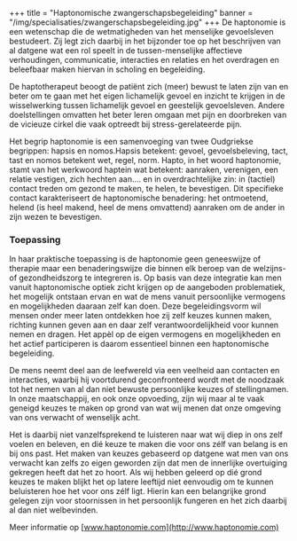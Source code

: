 +++
title = "Haptonomische zwangerschapsbegeleiding"
banner = "/img/specialisaties/zwangerschapsbegeleiding.jpg"
+++
De haptonomie is een wetenschap die de wetmatigheden van het menselijke gevoelsleven bestudeert. Zij legt zich daarbij in het bijzonder toe op het beschrijven van al datgene wat een rol speelt in de tussen-menselijke affectieve verhoudingen, communicatie, interacties en relaties en het overdragen en beleefbaar maken hiervan in scholing en begeleiding.

<!--more-->

De haptotherapeut beoogt de patiënt zich (meer) bewust te laten zijn van en beter om te gaan met het eigen lichamelijk gevoel en inzicht te krijgen in de wisselwerking tussen lichamelijk gevoel en geestelijk gevoelsleven. Andere doelstellingen omvatten het beter leren omgaan met pijn en doorbreken van de vicieuze cirkel die vaak optreedt bij stress-gerelateerde pijn.

Het begrip haptonomie is een samenvoeging van twee Oudgriekse begrippen: hapsis en nomos.Hapsis betekent: gevoel, gevoelsbeleving, tact, tast en nomos betekent wet, regel, norm. Hapto, in het woord haptonomie, stamt van het werkwoord haptein wat betekent: aanraken, verenigen, een relatie vestigen, zich hechten aan…. en in overdrachtelijke zin: in (tactiel) contact treden om gezond te maken, te helen, te bevestigen. Dit specifieke contact karakteriseert de haptonomische benadering: het ontmoetend, helend (is heel makend, heel de mens omvattend) aanraken om de ander in zijn wezen te bevestigen.

### Toepassing

In haar praktische toepassing is de haptonomie geen geneeswijze of therapie maar een benaderingswijze die binnen elk beroep van de welzijns- of gezondheidszorg te integreren is. Op basis van deze integratie kan men vanuit haptonomische optiek zicht krijgen op de aangeboden problematiek, het mogelijk ontstaan ervan en wat de mens vanuit persoonlijke vermogens en mogelijkheden daaraan zelf kan doen. Deze begeleidingsvorm wil mensen onder meer laten ontdekken hoe zij zelf keuzes kunnen maken, richting kunnen geven aan en daar zelf verantwoordelijkheid voor kunnen nemen en dragen. Het appèl op de eigen vermogens en mogelijkheden en het actief participeren is daarom essentieel binnen een haptonomische begeleiding.

De mens neemt deel aan de leefwereld via een veelheid aan contacten en interacties, waarbij hij voortdurend geconfronteerd wordt met de noodzaak tot het nemen van al dan niet bewuste persoonlijke keuzes of stellingnamen. In onze maatschappij, en ook onze opvoeding, zijn wij maar al te vaak geneigd keuzes te maken op grond van wat wij menen dat onze omgeving van ons verwacht of wenselijk acht.

Het is daarbij niet vanzelfsprekend te luisteren naar wat wij diep in ons zelf voelen en beleven, en dié keuze te maken die voor ons zélf van belang is en bij ons past. Het maken van keuzes gebaseerd op datgene wat men van ons verwacht kan zelfs zo eigen geworden zijn dat men de innerlijke overtuiging gekregen heeft dat het zo hoort. Als wij hebben geleerd op dié grond keuzes te maken blijkt het op latere leeftijd niet eenvoudig om te kunnen beluisteren hoe het voor ons zélf ligt. Hierin kan een belangrijke grond gelegen zijn voor stoornissen in het persoonlijk fungeren en het zich daarbij al dan niet welbevinden.

Meer informatie op [www.haptonomie.com](http://www.haptonomie.com)
